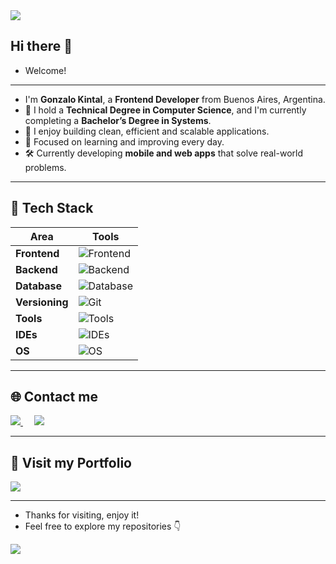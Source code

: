 
<img src="https://user-images.githubusercontent.com/73097560/115834477-dbab4500-a447-11eb-908a-139a6edaec5c.gif">

## Hi there 👋  
- Welcome!  

---

- I'm **Gonzalo Kintal**, a **Frontend Developer** from Buenos Aires, Argentina.
- 💼 I hold a **Technical Degree in Computer Science**, and I'm currently completing a **Bachelor’s Degree in Systems**.
- 🌱 I enjoy building clean, efficient and scalable applications.
- 🚀 Focused on learning and improving every day.
- 🛠️ Currently developing **mobile and web apps** that solve real-world problems.

---

## 🧰 Tech Stack

| Area            | Tools                                                                                          |
|-----------------|-------------------------------------------------------------------------------------------------|
| **Frontend**    | ![Frontend](https://skillicons.dev/icons?i=react,tailwind,js,ts,mui,html,css,figma)            |
| **Backend**     | ![Backend](https://skillicons.dev/icons?i=java,spring,maven,python,django,c)                   |
| **Database**    | ![Database](https://skillicons.dev/icons?i=postgresql,mysql)                                    |
| **Versioning**  | ![Git](https://skillicons.dev/icons?i=git,github,gitlab)                                        |
| **Tools**       | ![Tools](https://skillicons.dev/icons?i=postman,vim)                                            |
| **IDEs**        | ![IDEs](https://skillicons.dev/icons?i=vscode,eclipse,idea,androidstudio)                       |
| **OS**          | ![OS](https://skillicons.dev/icons?i=ubuntu,windows)                                            |

---

## 🌐 Contact me

<p>
  <a href="https://www.linkedin.com/in/gonzalo-kintal-071a41226/" target="_blank">
    <img src="https://img.shields.io/badge/-LinkedIn-0077B5?style=for-the-badge&logo=Linkedin&logoColor=white" />
  </a>
  &emsp;
  <a href="mailto:kintalgonzalo40@gmail.com" target="_blank">
    <img src="https://img.shields.io/badge/-Gmail-D14836?style=for-the-badge&logo=Gmail&logoColor=white" />
  </a>
</p>

---

## 🚀 Visit my Portfolio

<a href="https://gonzalokintal.vercel.app" target="_blank">
  <img src="https://img.shields.io/badge/-PORTFOLIO-000000?style=for-the-badge&logo=blogger&logoColor=white" />
</a>

---

- Thanks for visiting, enjoy it!
- Feel free to explore my repositories 👇

<img src="https://user-images.githubusercontent.com/73097560/115834477-dbab4500-a447-11eb-908a-139a6edaec5c.gif">
